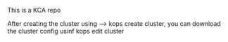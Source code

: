 This is a KCA repo

After creating the cluster using --> kops create cluster, you can download the cluster config usinf kops edit cluster
